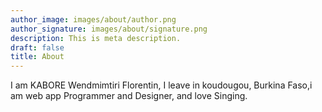 ```yaml
---
author_image: images/about/author.png
author_signature: images/about/signature.png
description: This is meta description.
draft: false
title: About
---
```


I am KABORE Wendmimtiri Florentin, I leave in koudougou, Burkina Faso,i am web app Programmer and Designer, and love Singing.